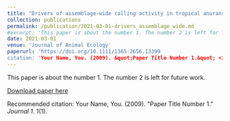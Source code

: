```yaml
---
title: "Drivers of assemblage‐wide calling activity in tropical anurans and the role of temporal resolution"
collection: publications
permalink: /publication/2021-03-01-drivers_assemblage_wide.md
#excerpt: 'This paper is about the number 1. The number 2 is left for future work.'
date: 2021-03-01
venue: 'Journal of Animal Ecology'
paperurl: 'https://doi.org/10.1111/1365-2656.13399
citation: 'Your Name, You. (2009). &quot;Paper Title Number 1.&quot; <i>Journal 1</i>. 1(1).'
---
```

This paper is about the number 1. The number 2 is left for future work.

[Download paper here](http://academicpages.github.io/files/paper1.pdf)

Recommended citation: Your Name, You. (2009). "Paper Title Number 1." <i>Journal 1</i>. 1(1).
